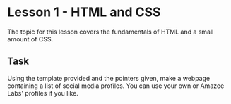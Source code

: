 # Lesson 1 - HTML and CSS

The topic for this lesson covers the fundamentals of HTML and a small amount of CSS.

## Task

Using the template provided and the pointers given, make a webpage containing a list of social media profiles. You can use your own or Amazee Labs' profiles if you like.
